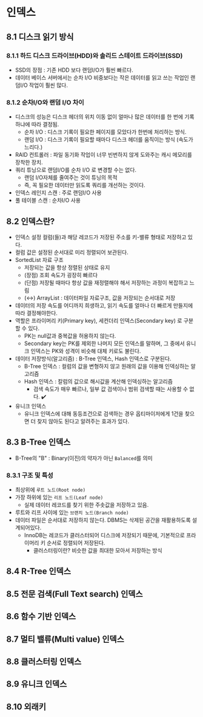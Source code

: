 # 인덱스
## 8.1 디스크 읽기 방식
### 8.1.1 하드 디스크 드라이브(HDD)와 솔리드 스테이트 드라이브(SSD)
- SSD의 장점 : 기존 HDD 보다 랜덤I/O가 훨씬 빠르다.
- 데이터 베이스 서버에서는 순차 I/O 비중보다는 작은 데이터를 읽고 쓰는 작업인 랜덤I/O 작업이 훨씬 많다.
### 8.1.2 순차I/O와 랜덤 I/O 차이
- 디스크의 성능은 디스크 헤더의 위치 이동 없이 얼마나 많은 데이터를 한 번에 기록하냐에 따라 결정됨.
  - 순차 I/O : 디스크 기록이 필요한 페이지를 모았다가 한번에 처리하는 방식.
  - 랜덤 I/O : 디스크 기록이 필요할 때마다 디스크 헤더를 움직이는 방식 (속도가 느리다.)
- RAID 컨트롤러 : 파일 동기화 작업이 너무 빈번하지 않게 도와주는 캐시 메모리를 장착한 장치.
- 쿼리 튜닝으로 랜덤I/O를 순차 I/O 로 변경할 수는 없다.
  - 랜덤 I/O자체를 줄여주는 것이 튜닝의 목적
  - 즉, 꼭 필요한 데이터만 읽도록 쿼리를 개선하는 것이다.
- 인덱스 레인지 스캔 : 주로 랜덤I/O 사용
- 풀 테이블 스캔 : 순차I/O 사용

## 8.2 인덱스란?
- 인덱스 설정 컬럼(들)과 해당 레코드가 저장된 주소를 키-밸류 형태로 저장하고 있다.
- 컬럼 값은 설정된 순서대로 미리 정렬되어 보관된다.
- SortedList 자료 구조
  - 저장되는 값을 항상 정렬된 상태로 유지
  - (장점) 조회 속도가 굉장히 빠르다 
  - (단점) 저장될 때마다 항상 값을 재정렬해야 해서 저장하는 과정이 복잡하고 느림 
  - (<->) ArrayList : 데이터파일 자료구조, 값을 저장되는 순서대로 저장
- 데이터의 저장 속도를 어디까지 희생하고, 읽기 속도를 얼마나 더 빠르게 만들지에 따라 결정해야한다.
- 역할은 프라이머리 키(Primary key), 세컨더리 인덱스(Secondary key) 로 구분할 수 있다.
  - PK는 null값과 중복값을 허용하지 않는다.
  - Secondary key는 PK를 제외한 나머지 모든 인덱스를 말하며, 그 중에서 유니크 인덱스는 PK와 성격이 비슷해 대체 키로도 불린다.
- 데이터 저장방식(알고리즘) : B-Tree 인덱스, Hash 인덱스로 구분된다.
  - B-Tree 인덱스 : 컬럼의 값을 변형하지 않고 원래의 값을 이용해 인덱싱하는 알고리즘
  - Hash 인덱스 : 칼럼의 값으로 해시값을 계산해 인덱싱하는 알고리즘
    - 검색 속도가 매우 빠르나, 일부 값 검색이나 범위 검색할 때는 사용할 수 없다. ✔️
- 유니크 인덱스
  - 유니크 인덱스에 대해 동등조건으로 검색하는 경우 옵티마이저에게 1건을 찾으면 더 찾지 않아도 된다고 알려주는 효과가 있다.      

## 8.3 B-Tree 인덱스
- B-Tree의 "B" : Binary(이진)의 약자가 아닌 ```Balanced```를 의미
### 8.3.1 구조 및 특성
- 최상위에 ```루트 노드(Root node)``` 
- 가장 하위에 있는 ```리프 노드(Leaf node)```
  - 실제 데이터 레코드를 찾기 위한 주솟값을 저장하고 있음. 
- 루트와 리프 사이에 있는 ```브랜치 노드(Branch node)```
- 데이터 파일은 순서대로 저장하지 않는다. DBMS는 삭제된 공간을 재활용하도록 설계되어있다.
  - InnoDB는 레코드가 클러스터되어 디스크에 저장되기 때문에, 기본적으로 프라이머리 키 순서로 정렬되어 저장된다.
    - 클러스터링이란? 비슷한 값을 최대한 모아서 저장하는 방식 

## 8.4 R-Tree 인덱스
## 8.5 전문 검색(Full Text search) 인덱스 
## 8.6 함수 기반 인덱스
## 8.7 멀티 밸류(Multi value) 인덱스
## 8.8 클러스터링 인덱스
## 8.9 유니크 인덱스
## 8.10 외래키 
